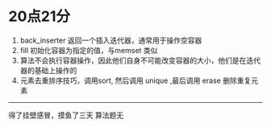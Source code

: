 # 20点21分
1. back_inserter 返回一个插入迭代器，通常用于操作空容器
2. fill 初始化容器为指定的值，与memset 类似
3. 算法不会执行容器操作，因此他们自身不可能改变容器的大小，他们是在迭代器的基础上操作的
4. 元素去重排序技巧，调用sort, 然后调用 unique ,最后调用 erase 删除重复元素

---
得了挂壁感冒，摸鱼了三天
算法题无
